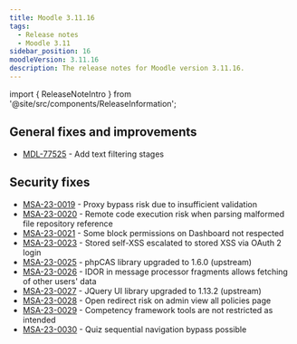 ```yaml
---
title: Moodle 3.11.16
tags:
  - Release notes
  - Moodle 3.11
sidebar_position: 16
moodleVersion: 3.11.16
description: The release notes for Moodle version 3.11.16.
---
```


import { ReleaseNoteIntro } from '@site/src/components/ReleaseInformation';

<ReleaseNoteIntro releaseName={frontMatter.moodleVersion} />

## General fixes and improvements
<!-- cspell:disable -->
- [MDL-77525](https://tracker.moodle.org/browse/MDL-77525) - Add text filtering stages
<!-- cspell:enable -->

## Security fixes
<!-- cspell:disable -->
- [MSA-23-0019](https://moodle.org/mod/forum/discuss.php?d=449640) - Proxy bypass risk due to insufficient validation
- [MSA-23-0020](https://moodle.org/mod/forum/discuss.php?d=449641) - Remote code execution risk when parsing malformed file repository reference
- [MSA-23-0021](https://moodle.org/mod/forum/discuss.php?d=449642) - Some block permissions on Dashboard not respected
- [MSA-23-0023](https://moodle.org/mod/forum/discuss.php?d=449644) - Stored self-XSS escalated to stored XSS via OAuth 2 login
- [MSA-23-0025](https://moodle.org/mod/forum/discuss.php?d=449646) - phpCAS library upgraded to 1.6.0 (upstream)
- [MSA-23-0026](https://moodle.org/mod/forum/discuss.php?d=449647) - IDOR in message processor fragments allows fetching of other users' data
- [MSA-23-0027](https://moodle.org/mod/forum/discuss.php?d=449648) - JQuery UI library upgraded to 1.13.2 (upstream)
- [MSA-23-0028](https://moodle.org/mod/forum/discuss.php?d=449649) - Open redirect risk on admin view all policies page
- [MSA-23-0029](https://moodle.org/mod/forum/discuss.php?d=449650) - Competency framework tools are not restricted as intended
- [MSA-23-0030](https://moodle.org/mod/forum/discuss.php?d=449651) - Quiz sequential navigation bypass possible
<!-- cspell:enable -->
